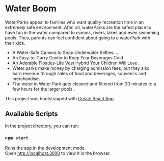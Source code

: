 # Water Boom
 WaterParks appeal to families who want quality recreation time in an extremely safe environment. After all, waterParks are the safest place to have fun in the water compared to oceans, rivers, lakes and even swimming pools. Thus, parents can feel confident about going to a waterPark with their kids.
* A Water-Safe Camera to Snap Underwater Selfies. ...
* An Easy-to-Carry Cooler to Keep Your Beverages Cold. 
* An Adorable Floaties-Life Vest Hybrid Your Children Will Love .
* Water parks make money by charging admission fees, but they also earn revenue through sales of food and beverages, souvenirs and merchandise.
* The water in Water Park gets cleaned and filtered from 30 minutes to a few hours for the larger pools .

This project was bootstrapped with [Create React App](https://github.com/facebook/create-react-app).

## Available Scripts

In the project directory, you can run:

### `npm start`

Runs the app in the development mode.\
Open [http://localhost:3000](http://localhost:3000) to view it in the browser.

